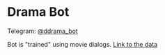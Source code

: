 # Drama Bot

Telegram: [@ddrama_bot](https://t.me/ddrama_bot)

Bot is "trained" using movie dialogs. [Link to the data](http://www.cs.cornell.edu/~cristian/Cornell_Movie-Dialogs_Corpus.html)


